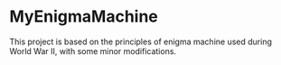# MyEnigmaMachine
This project is based on the principles of enigma machine used during World War II, with some minor modifications.
